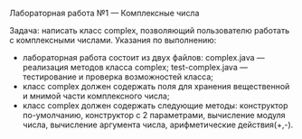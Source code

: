 Лабораторная работа №1 — Комплексные числа

Задача: написать класс complex, позволяющий пользователю
работать с комплексными числами.
Указания по выполнению:
- лабораторная работа состоит из двух файлов:
complex.java — реализация методов класса complex;
test-complex.java — тестирование и проверка возможностей
класса;
- класс complex должен содержать поля для хранения
вещественной и мнимой части комплексного числа;
- класс complex должен содержать следующие методы:
конструктор по-умолчанию,
конструктор с 2 параметрами,
вычисление модуля числа,
вычисление аргумента числа,
арифметические действия(+,-).
